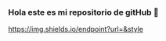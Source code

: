 ### Hola este es mi repositorio de gitHub 👋

<!--
**brunozz16/brunozz16** is a ✨ _special_ ✨ repository because its `README.md` (this file) appears on your GitHub profile.

Here are some ideas to get you started:

- 🔭 I’m currently working on ...
- 🌱 I’m currently learning ...
- 👯 I’m looking to collaborate on ...
- 🤔 I’m looking for help with ...
- 💬 Ask me about ...
- 📫 How to reach me: ...
- 😄 Pronouns: ...
- ⚡ Fun fact: ...
-->
[https://img.shields.io/endpoint?url=<URL>&style<STYLE>](https://img.shields.io/badge/<C++>-<C#>-<green>)
